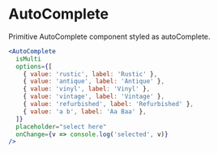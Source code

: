 # AutoComplete

Primitive AutoComplete component styled as autoComplete.

<Editor>

```jsx
<AutoComplete
  isMulti
  options={[
    { value: 'rustic', label: 'Rustic' },
    { value: 'antique', label: 'Antique' },
    { value: 'vinyl', label: 'Vinyl' },
    { value: 'vintage', label: 'Vintage' },
    { value: 'refurbished', label: 'Refurbished' },
    { value: 'a b', label: 'Aa Baa' },
  ]}
  placeholder="select here"
  onChange={v => console.log('selected', v)}
/>
```

</Editor>
